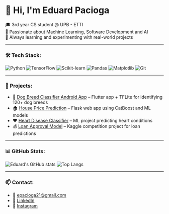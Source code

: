 # 👋 Hi, I'm Eduard Pacioga

🎓 3rd year CS student @ UPB - ETTI  
🧠 Passionate about Machine Learning, Software Development and AI  
🚀 Always learning and experimenting with real-world projects

---

### 🛠️ Tech Stack:
![Python](https://img.shields.io/badge/Python-3670A0?style=for-the-badge&logo=python&logoColor=white)
![TensorFlow](https://img.shields.io/badge/TensorFlow-FE6F00?style=for-the-badge&logo=tensorflow&logoColor=white)
![Scikit-learn](https://img.shields.io/badge/-scikit--learn-%23F7931E?style=for-the-badge&logo=scikit-learn&logoColor=white)
![Pandas](https://img.shields.io/badge/Pandas-150458?style=for-the-badge&logo=pandas&logoColor=fff)
![Matplotlib](https://custom-icon-badges.demolab.com/badge/Matplotlib-71D291?style=for-the-badge&logo=matplotlib&logoColor=fff)
![Git](https://img.shields.io/badge/Git-F05032?style=for-the-badge&logo=git&logoColor=white)

---

### 📱 Projects:
- 🐶 [Dog Breed Classifier Android App](https://github.com/epacioga21/Dog-Breed-Recognition-Android-App) – Flutter app + TFLite for identifying 120+ dog breeds  
- 🏠 [House Price Prediction](https://github.com/epacioga21/house-price-pred-app) – Flask web app using CatBoost and ML models  
- ❤️ [Heart Disease Classifier](https://github.com/epacioga21/heart-disease-classification-machine-learning-project) – ML project predicting heart conditions  
- 💰 [Loan Approval Model](https://github.com/epacioga21/loan-approval-kaggle-competition) – Kaggle competition project for loan predictions

---

### 📊 GitHub Stats:
![Eduard's GitHub stats](https://github-readme-stats.vercel.app/api?username=epacioga21&show_icons=true&theme=tokyonight)
![Top Langs](https://github-readme-stats.vercel.app/api/top-langs/?username=epacioga21&layout=compact&theme=tokyonight)

---

### 📫 Contact:
- 📧 epacioga21@gmail.com  
- 🔗 [LinkedIn](https://www.linkedin.com/in/edy-pacioga-17171a2a7/)
- 📱 [Instagram](https://www.instagram.com/edypacioga/)

